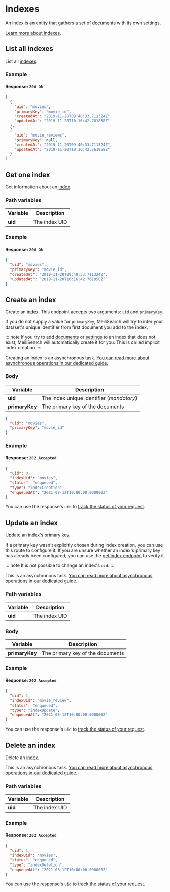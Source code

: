 # Indexes

An index is an entity that gathers a set of [documents](/learn/core_concepts/documents.md) with its own settings.

[Learn more about indexes](/learn/core_concepts/indexes.md).

## List all indexes

<RouteHighlighter method="GET" route="/indexes"/>

List all [indexes](/learn/core_concepts/indexes.md).

### Example

<CodeSamples id='list_all_indexes_1' />

#### Response: `200 Ok`

```json
[
  {
    "uid": "movies",
    "primaryKey": "movie_id",
    "createdAt": "2019-11-20T09:40:33.711324Z",
    "updatedAt": "2019-11-20T10:16:42.761858Z"
  },
  {
    "uid": "movie_reviews",
    "primaryKey": null,
    "createdAt": "2019-11-20T09:40:33.711324Z",
    "updatedAt": "2019-11-20T10:16:42.761858Z"
  }
]
```

## Get one index

<RouteHighlighter method="GET" route="/indexes/:uid"/>

Get information about an [index](/learn/core_concepts/indexes.md).

### Path variables

| Variable      | Description   |
| ------------- | ------------- |
| **uid** | The index UID |

### Example

<CodeSamples id='get_one_index_1' />

#### Response: `200 Ok`

```json
{
  "uid": "movies",
  "primaryKey": "movie_id",
  "createdAt": "2019-11-20T09:40:33.711324Z",
  "updatedAt": "2019-11-20T10:16:42.761858Z"
}
```

## Create an index

<RouteHighlighter method="POST" route="/indexes"/>

Create an [index](/learn/core_concepts/indexes.md). This endpoint accepts two arguments: `uid` and `primaryKey`.

If you do not supply a value for `primaryKey`, MeiliSearch will try to infer your dataset's unique identifier from first document you add to the index.

::: note
If you try to add [documents](/reference/api/documents.md) or [settings](/reference/api/settings.md) to an index that does not exist, MeiliSearch will automatically create it for you. This is called implicit index creation.
:::

Creating an index is an asynchronous task. [You can read more about asynchronous operations in our dedicated guide.](/learn/advanced/asynchronous_updates.md)

### Body

| Variable       | Description                                                |
| -------------- | ---------------------------------------------------------- |
| **uid**  | The index unique identifier (_mandatory_)                  |
| **primaryKey** | The primary key of the documents |

```json
{
  "uid": "movies",
  "primaryKey": "movie_id"
}
```

### Example

<CodeSamples id='create_an_index_1' />

#### Response: `202 Accepted`

```json
{
  "uid": 0,
  "indexUid": "movies",
  "status": "enqueued",
  "type": "indexCreation",
  "enqueuedAt": "2021-08-12T10:00:00.000000Z"
}
```

You can use the response's `uid` to [track the status of your request](/reference/api/tasks.md#get-task).

## Update an index

<RouteHighlighter method="PUT" route="/indexes/:uid"/>

Update an [index's](/learn/core_concepts/indexes.md) [primary key](/learn/core_concepts/documents.md#primary-key).

If a primary key wasn't explicitly chosen during index creation, you can use this route to configure it. If you are unsure whether an index's primary key has already been configured, you can use the [get index endpoint](/reference/api/indexes.md#get-one-index) to verify it.

::: note
It is not possible to change an index's `uid`.
:::

This is an asynchronous task. [You can read more about asynchronous operations in our dedicated guide.](/learn/advanced/asynchronous_updates.md)

### Path variables

| Variable      | Description   |
| ------------- | ------------- |
| **uid** | The index UID |

### Body

| Variable       | Description                                                |
| -------------- | ---------------------------------------------------------- |
| **primaryKey** | The primary key of the documents |

### Example

<CodeSamples id='update_an_index_1' />

#### Response: `202 Accepted`

```json
{
  "uid": 1,
  "indexUid": "movie_review",
  "status": "enqueued",
  "type": "indexUpdate",
  "enqueuedAt": "2021-08-12T10:00:00.000000Z"
}
```

You can use the response's `uid` to [track the status of your request](/reference/api/tasks.md#get-task).

## Delete an index

<RouteHighlighter method="DELETE" route="/indexes/:uid"/>

Delete an [index](/learn/core_concepts/indexes.md).

This is an asynchronous task. [You can read more about asynchronous operations in our dedicated guide.](/learn/advanced/asynchronous_updates.md)

### Path variables

| Variable      | Description   |
| ------------- | ------------- |
| **uid** | The index UID |

### Example

<CodeSamples id='delete_an_index_1' />


#### Response: `202 Accepted`

```json
{
  "uid": 1,
  "indexUid": "movies",
  "status": "enqueued",
  "type": "indexDeletion",
  "enqueuedAt": "2021-08-12T10:00:00.000000Z"
}
```

You can use the response's `uid` to [track the status of your request](/reference/api/tasks.md#get-task).